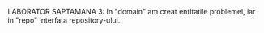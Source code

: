 LABORATOR SAPTAMANA 3:
In "domain" am creat entitatile problemei, iar in "repo" interfata repository-ului.
